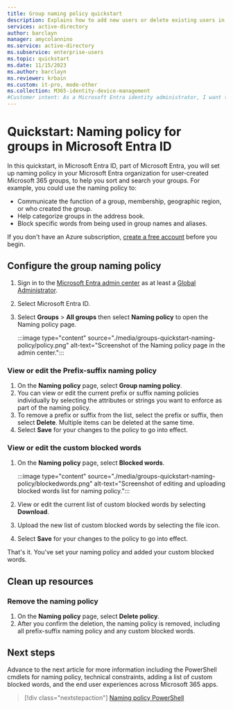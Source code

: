 ```yaml
---
title: Group naming policy quickstart
description: Explains how to add new users or delete existing users in Microsoft Entra ID
services: active-directory
author: barclayn
manager: amycolannino
ms.service: active-directory
ms.subservice: enterprise-users
ms.topic: quickstart
ms.date: 11/15/2023
ms.author: barclayn
ms.reviewer: krbain
ms.custom: it-pro, mode-other
ms.collection: M365-identity-device-management
#Customer intent: As a Microsoft Entra identity administrator, I want to enforce naming policy on self-service groups, to help me sort and search in my Microsoft Entra organization’s user-created groups.
---
```


# Quickstart: Naming policy for groups in Microsoft Entra ID

In this quickstart, in Microsoft Entra ID, part of Microsoft Entra, you will set up naming policy in your Microsoft Entra organization for user-created Microsoft 365 groups, to help you sort and search your groups. For example, you could use the naming policy to:

* Communicate the function of a group, membership, geographic region, or who created the group.
* Help categorize groups in the address book.
* Block specific words from being used in group names and aliases.

If you don't have an Azure subscription, [create a free account](https://azure.microsoft.com/free/) before you begin.

## Configure the group naming policy

1. Sign in to the [Microsoft Entra admin center](https://entra.microsoft.com) as at least a [Global Administrator](~/identity/role-based-access-control/permissions-reference.md#global-administrator).
1. Select Microsoft Entra ID.
1. Select **Groups** > **All groups**  then select **Naming policy** to open the Naming policy page.

    :::image type="content" source="./media/groups-quickstart-naming-policy/policy.png" alt-text="Screenshot of the Naming policy page in the admin center.":::

### View or edit the Prefix-suffix naming policy

1. On the **Naming policy** page, select **Group naming policy**.
1. You can view or edit the current prefix or suffix naming policies individually by selecting the attributes or strings you want to enforce as part of the naming policy.
1. To remove a prefix or suffix from the list, select the prefix or suffix, then select **Delete**. Multiple items can be deleted at the same time.
1. Select **Save** for your changes to the policy to go into effect.

### View or edit the custom blocked words

1. On the **Naming policy** page, select **Blocked words**.

   :::image type="content" source="./media/groups-quickstart-naming-policy/blockedwords.png" alt-text="Screenshot of editing and uploading blocked words list for naming policy.":::

1. View or edit the current list of custom blocked words by selecting **Download**.
1. Upload the new list of custom blocked words by selecting the file icon.
1. Select **Save** for your changes to the policy to go into effect.

That's it. You've set your naming policy and added your custom blocked words.

## Clean up resources

### Remove the naming policy

1. On the **Naming policy** page, select **Delete policy**.
1. After you confirm the deletion, the naming policy is removed, including all prefix-suffix naming policy and any custom blocked words.

## Next steps

Advance to the next article for more information including the PowerShell cmdlets for naming policy, technical constraints, adding a list of custom blocked words, and the end user experiences across Microsoft 365 apps.
> [!div class="nextstepaction"]
> [Naming policy PowerShell](groups-naming-policy.md)
